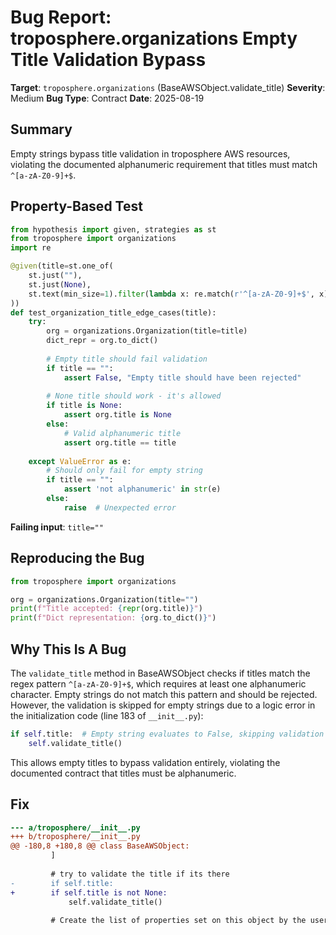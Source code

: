 # Bug Report: troposphere.organizations Empty Title Validation Bypass

**Target**: `troposphere.organizations` (BaseAWSObject.validate_title)
**Severity**: Medium
**Bug Type**: Contract
**Date**: 2025-08-19

## Summary

Empty strings bypass title validation in troposphere AWS resources, violating the documented alphanumeric requirement that titles must match `^[a-zA-Z0-9]+$`.

## Property-Based Test

```python
from hypothesis import given, strategies as st
from troposphere import organizations
import re

@given(title=st.one_of(
    st.just(""),
    st.just(None),
    st.text(min_size=1).filter(lambda x: re.match(r'^[a-zA-Z0-9]+$', x))
))
def test_organization_title_edge_cases(title):
    try:
        org = organizations.Organization(title=title)
        dict_repr = org.to_dict()
        
        # Empty title should fail validation
        if title == "":
            assert False, "Empty title should have been rejected"
        
        # None title should work - it's allowed
        if title is None:
            assert org.title is None
        else:
            # Valid alphanumeric title
            assert org.title == title
            
    except ValueError as e:
        # Should only fail for empty string
        if title == "":
            assert 'not alphanumeric' in str(e)
        else:
            raise  # Unexpected error
```

**Failing input**: `title=""`

## Reproducing the Bug

```python
from troposphere import organizations

org = organizations.Organization(title="")
print(f"Title accepted: {repr(org.title)}")
print(f"Dict representation: {org.to_dict()}")
```

## Why This Is A Bug

The `validate_title` method in BaseAWSObject checks if titles match the regex pattern `^[a-zA-Z0-9]+$`, which requires at least one alphanumeric character. Empty strings do not match this pattern and should be rejected. However, the validation is skipped for empty strings due to a logic error in the initialization code (line 183 of `__init__.py`):

```python
if self.title:  # Empty string evaluates to False, skipping validation
    self.validate_title()
```

This allows empty titles to bypass validation entirely, violating the documented contract that titles must be alphanumeric.

## Fix

```diff
--- a/troposphere/__init__.py
+++ b/troposphere/__init__.py
@@ -180,8 +180,8 @@ class BaseAWSObject:
         ]
 
         # try to validate the title if its there
-        if self.title:
+        if self.title is not None:
             self.validate_title()
 
         # Create the list of properties set on this object by the user
```